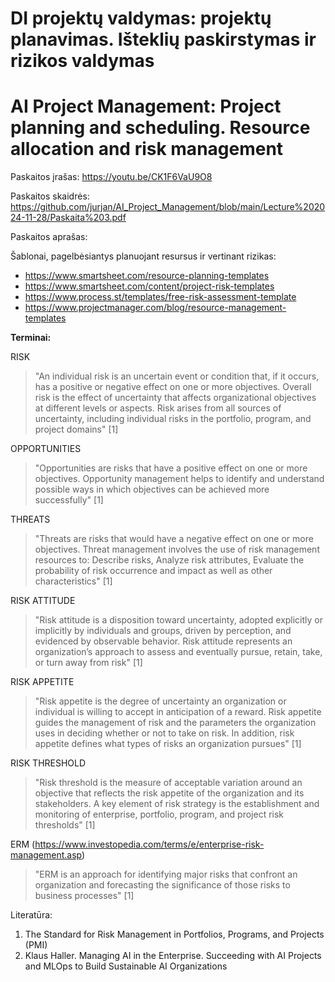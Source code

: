 # DI projektų valdymas: projektų planavimas. Išteklių paskirstymas ir rizikos valdymas
# AI Project Management: Project planning and scheduling. Resource allocation and risk management

Paskaitos įrašas: https://youtu.be/CK1F6VaU9O8

Paskaitos skaidrės: https://github.com/jurjan/AI_Project_Management/blob/main/Lecture%202024-11-28/Paskaita%203.pdf

Paskaitos aprašas:

Šablonai, pagelbėsiantys planuojant resursus ir vertinant rizikas:

* https://www.smartsheet.com/resource-planning-templates
* https://www.smartsheet.com/content/project-risk-templates
* https://www.process.st/templates/free-risk-assessment-template
* https://www.projectmanager.com/blog/resource-management-templates

**Terminai:** 


RISK
> "An individual risk is an uncertain event or condition that, if it occurs, has a positive or negative effect on one or more objectives. Overall risk is the effect of uncertainty that affects organizational objectives at different levels or aspects. Risk arises from all sources of uncertainty, including individual risks in the portfolio, program, and project domains" [1]

OPPORTUNITIES
> "Opportunities are risks that have a positive effect on one or more objectives. Opportunity management helps to identify and understand possible ways in which objectives can be achieved more successfully" [1]

THREATS
> "Threats are risks that would have a negative effect on one or more objectives. Threat management involves the use of risk management resources to: Describe risks, Analyze risk attributes, Evaluate the probability of risk occurrence and impact as well as other characteristics" [1]

RISK ATTITUDE
> "Risk attitude is a disposition toward uncertainty, adopted explicitly or implicitly by individuals and groups, driven by perception, and evidenced by observable behavior. Risk attitude represents an organization’s approach to assess and eventually pursue, retain, take, or turn away from risk" [1]

RISK APPETITE
> "Risk appetite is the degree of uncertainty an organization or individual is willing to accept in anticipation of a reward. Risk appetite guides the management of risk and the parameters the organization uses in deciding whether or not to take on risk. In addition, risk appetite defines what types of risks an organization pursues" [1]

RISK THRESHOLD
> "Risk threshold is the measure of acceptable variation around an objective that reflects the risk appetite of the organization and its stakeholders. A key element of risk strategy is the establishment and monitoring of enterprise, portfolio, program, and project risk thresholds" [1]

ERM (https://www.investopedia.com/terms/e/enterprise-risk-management.asp)
> "ERM is an approach for identifying major risks that confront an organization and forecasting the significance of those risks to business processes" [1]


Literatūra:
1. The Standard for Risk Management in Portfolios, Programs, and Projects (PMI)
2. Klaus Haller. Managing AI in the Enterprise. Succeeding with AI Projects and MLOps to Build Sustainable AI Organizations
